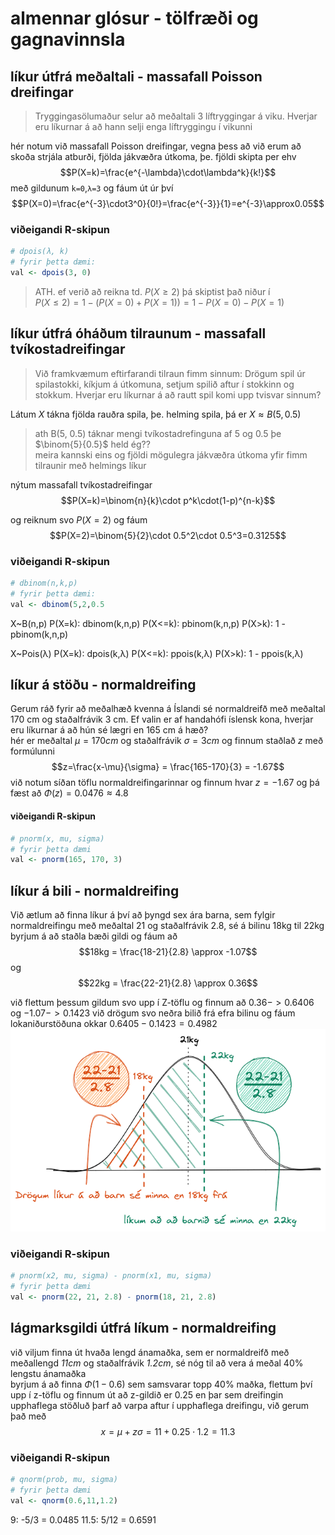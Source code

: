 # almennar glósur - tölfræði og gagnavinnsla

## líkur útfrá meðaltali - massafall Poisson dreifingar
> Tryggingasölumaður selur að meðaltali 3 líftryggingar á viku. 
> Hverjar eru líkurnar á að hann selji enga líftryggingu í vikunni

hér notum við massafall Poisson dreifingar, vegna þess að við erum að skoða strjála atburði, fjölda jákvæðra útkoma, þe. fjöldi skipta per ehv
$$P(X=k)=\frac{e^{-\lambda}\cdot\lambda^k}{k!}$$
með gildunum `k=0`,`λ=3` og fáum út úr því 
$$P(X=0)=\frac{e^{-3}\cdot3^0}{0!}=\frac{e^{-3}}{1}=e^{-3}\approx0.05$$

### viðeigandi R-skipun
```R
# dpois(λ, k)
# fyrir þetta dæmi:
val <- dpois(3, 0)
```
> ATH. ef verið að reikna td.
> $P(X\geq 2)$ þá skiptist það niður í   
> $P(X\le 2)=1-(P(X=0)+P(X=1))=1-P(X=0)-P(X=1)$

## líkur útfrá óháðum tilraunum - massafall tvíkostadreifingar
> Við framkvæmum eftirfarandi tilraun fimm sinnum: 
> Drögum spil úr spilastokki, kíkjum á útkomuna, setjum spilið aftur í stokkinn og stokkum. 
> Hverjar eru líkurnar á að rautt spil komi upp tvisvar sinnum?

Látum $X$ tákna fjölda rauðra spila, þe. helming spila, þá er 
$X\approx B(5, 0.5)$ 

> ath B(5, 0.5) táknar mengi tvíkostadrefinguna af 5 og 0.5 þe 
> $\binom{5}{0.5}$ held ég??  
> meira kannski eins og fjöldi mögulegra jákvæðra útkoma yfir fimm tilraunir með helmings líkur

nýtum massafall tvíkostadreifingar
$$P(X=k)=\binom{n}{k}\cdot p^k\cdot(1-p)^{n-k}$$

og reiknum svo 
$P(X=2)$ og fáum
$$P(X=2)=\binom{5}{2}\cdot 0.5^2\cdot 0.5^3=0.3125$$

### viðeigandi R-skipun
```R
# dbinom(n,k,p)
# fyrir þetta dæmi:
val <- dbinom(5,2,0.5
```

<!-- todo: útfæra þessar reglur, úr miðvikudagstímanum -->
X~B(n,p)
P(X=k):  dbinom(k,n,p)
P(X<=k): pbinom(k,n,p)
P(X>k):  1 - pbinom(k,n,p)


X~Pois(λ)
P(X=k):  dpois(k,λ)
P(X<=k): ppois(k,λ)
P(X>k):  1 - ppois(k,λ)

## líkur á stöðu - normaldreifing
Gerum ráð fyrir að meðalhæð kvenna á Íslandi sé normaldreifð með meðaltal 170 cm og staðalfrávik 3 cm. Ef valin er af handahófi íslensk kona, hverjar eru líkurnar á að hún sé lægri en 165 cm á hæð?  
hér er meðaltal 
$\mu = 170cm$ og staðalfrávik 
$\sigma = 3cm$ og finnum staðlað 
$z$ með formúlunni
$$z=\frac{x-\mu}{\sigma} = \frac{165-170}{3} = -1.67$$
við notum síðan töflu normaldreifingarinnar og finnum hvar 
$z=-1.67$ og þá fæst að 
$\Phi (z)=0.0476 \approx 4.8%$

#### viðeigandi R-skipun
```R
# pnorm(x, mu, sigma)
# fyrir þetta dæmi
val <- pnorm(165, 170, 3)
```

## líkur á bili - normaldreifing
Við ætlum að finna líkur á því að þyngd sex ára barna, sem fylgir normaldreifingu með meðaltal 21 og staðalfrávik 2.8, sé á bilinu 18kg til 22kg  
byrjum á að staðla bæði gildi og fáum að
$$18kg = \frac{18-21}{2.8} \approx -1.07$$ 
og 
$$22kg = \frac{22-21}{2.8} \approx 0.36$$

við flettum þessum gildum svo upp í Z-töflu og finnum að
$0.36 -> 0.6406$ og 
$-1.07 -> 0.1423$ við drögum svo neðra bilið frá efra bilinu og fáum lokaniðurstöðuna okkar 
$0.6405 - 0.1423 = 0.4982$
![normaldreifing fyrir dæmi](imgs/normal.excalidraw.png)

### viðeigandi R-skipun
```R
# pnorm(x2, mu, sigma) - pnorm(x1, mu, sigma)
# fyrir þetta dæmi
val <- pnorm(22, 21, 2.8) - pnorm(18, 21, 2.8)
```

## lágmarksgildi útfrá líkum - normaldreifing
við viljum finna út hvaða lengd ánamaðka, sem er normaldreifð með meðallengd *11cm* og staðalfrávik *1.2cm*, sé nóg til að vera á meðal 40% lengstu ánamaðka  
byrjum á að finna 
$\Phi(1-0.6)$ sem samsvarar topp 40% maðka, flettum því upp í z-töflu og finnum út að z-gildið er 
$0.25$ en þar sem dreifingin upphaflega stöðluð þarf að varpa aftur í upphaflega dreifingu, við gerum það með
$$x=\mu + z\sigma = 11 + 0.25\cdot 1.2 = 11.3$$

### viðeigandi R-skipun
```R
# qnorm(prob, mu, sigma)
# fyrir þetta dæmi
val <- qnorm(0.6,11,1.2)
```

9:      -5/3 = 0.0485
11.5:   5/12 = 0.6591